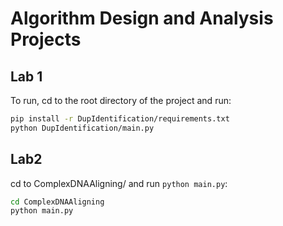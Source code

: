# Algorithm Design and Analysis Projects

## Lab 1

To run, cd to the root directory of the project and run:

```sh
pip install -r DupIdentification/requirements.txt
python DupIdentification/main.py
```

## Lab2

cd to ComplexDNAAligning/ and run `python main.py`:

```sh
cd ComplexDNAAligning
python main.py
```

